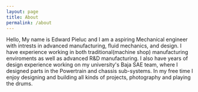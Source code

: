 ```yaml
---
layout: page
title: About
permalink: /about
---
```


Hello, My name is Edward Pieluc and I am a aspiring Mechanical engineer with intrests in advanced manufacturing, fluid mechanics, and design. I have experience working in both traditional(machine shop) manufacturing enviroments as well as advanced R&D manufacturing. I also have years of design experience working on my university's Baja SAE team, where I designed parts in the Powertrain and chassis sub-systems. In my free time I enjoy designing and building all kinds of projects, photography and playing the drums. 
